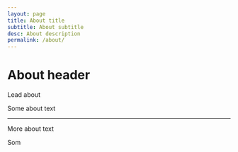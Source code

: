 ```yaml
---
layout: page
title: About title
subtitle: About subtitle
desc: About description
permalink: /about/
---
```


# About header

<div class="pretty-links">

<div class="lead lead-about">Lead about
</div>

Some about text


---

More about text

Som
</div>

